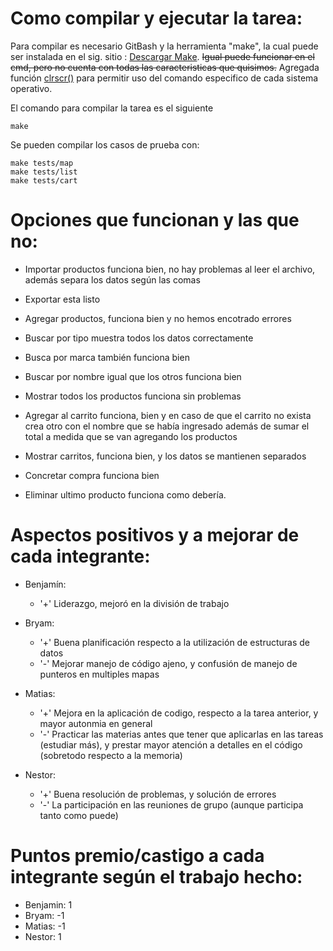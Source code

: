 # Como compilar y ejecutar la tarea:

Para compilar es necesario GitBash y la herramienta "make", la cual puede ser instalada en el sig. sitio : [Descargar Make](https://sourceforge.net/projects/ezwinports/files/make-4.3-without-guile-w32-bin.zip/download).
~~Igual puede funcionar en el cmd, pero no cuenta con todas las caracteristicas que quisimos.~~ Agregada función [clrscr()](https://github.com/cykrr/tarea2/blob/d58cdbe62f4982770fefd75eb2d1d2e11775aec7/src/util.c#L26) para permitir
uso del comando especifico de cada sistema operativo.
     
El comando para compilar la tarea es el siguiente
```
make
```

Se pueden compilar los casos de prueba con:
```
make tests/map
make tests/list
make tests/cart
```


# Opciones que funcionan y las que no:

* Importar productos funciona bien, no hay problemas al leer el archivo, además separa los datos según las comas

* Exportar esta listo

* Agregar productos, funciona bien y no hemos encotrado errores

* Buscar por tipo muestra todos los datos correctamente

* Busca por marca también funciona bien

* Buscar por nombre igual que los otros funciona bien

* Mostrar todos los productos funciona sin problemas

* Agregar al carrito funciona, bien y en caso de que el carrito no exista crea otro con el nombre que se había ingresado además de  sumar el total a medida que se van agregando los productos

* Mostrar carritos, funciona bien, y los datos se mantienen separados

* Concretar compra funciona bien

* Eliminar ultimo producto funciona como debería.

  
# Aspectos positivos y a mejorar de cada integrante:
    
* Benjamín: 
     * '+' Liderazgo, mejoró en la división de trabajo

* Bryam: 
     * '+' Buena planificación respecto a la utilización de estructuras de datos
     * '-' Mejorar manejo de código ajeno, y confusión de manejo de punteros en multiples mapas

* Matias: 
     * '+' Mejora en la aplicación de codigo, respecto a la tarea anterior, y mayor autonmia en general
     * '-' Practicar las materias antes que tener que aplicarlas en las tareas (estudiar más), y prestar mayor atención a detalles en el código (sobretodo respecto a la memoria)

* Nestor: 
     * '+' Buena resolución de problemas, y solución de errores
     * '-' La participación en las reuniones de grupo (aunque participa tanto como puede)

# Puntos premio/castigo a cada integrante según el trabajo hecho:

* Benjamin: 1
* Bryam: -1
* Matias: -1
* Nestor: 1
